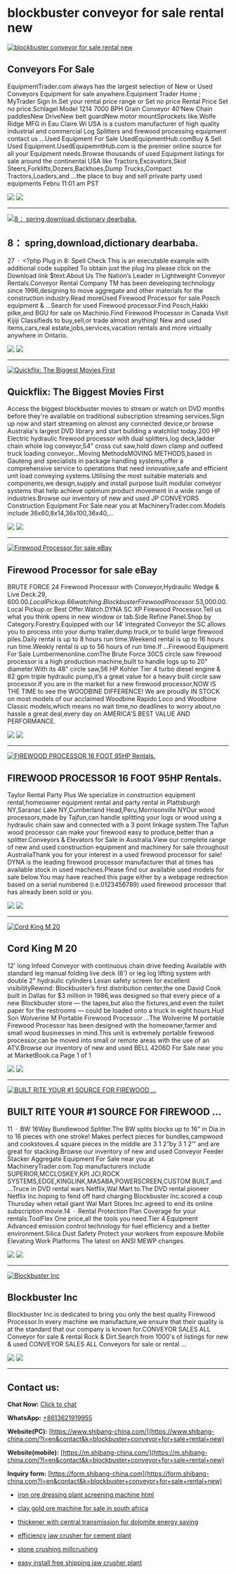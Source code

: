 # blockbuster conveyor for sale rental new

<a href="https://swt.shibang-china.com/?l=en&img&k=blockbuster+conveyor+for+sale+rental+new" target="_blank">![blockbuster conveyor for sale rental new](http://static.shibang-china.com/all-800x300/1349.jpg)</a>

## Conveyors For Sale
EquipmentTrader.com always has the largest selection of New or Used Conveyors Equipment for sale anywhere.Equipment Trader Home ; MyTrader Sign In.Set your rental price range or Set no price Rental Price Set no price.Schlagel Model 1214 7000 BPH Grain Conveyor 40’New Chain paddlesNew DriveNew belt guardNew motor mountSprockets like.Wolfe Ridge MFG in Eau Claire Wi USA is a custom manufacturer of high quality industrial and commercial Log Splitters and firewood processing equipment contact us …Used Equipment For Sale UsedEquipmentHub.comBuy &amp; Sell Used Equipment.UsedEquipemntHub.com is the premier online source for all your Equipment needs.Browse thousands of used Equipment listings for sale around the continental USA like Tractors,Excavators,Skid Steers,Forklifts,Dozers,Backhoes,Dump Trucks,Compact Tractors,Loaders,and …the place to buy and sell private party used equipments Febru 11:01 am PST


<a href="https://whatsapp.shibangsoft.com/WhatsApp.php" target="_blank" title="WhatsApp">![](http://static.shibang-china.com/icon/whatsapp.png)</a> <a href="https://swt.shibang-china.com/?l=en&icon&k=blockbuster+conveyor+for+sale+rental+new" target="_blank">![](http://static.shibang-china.com/icon/chat-en.png)</a>

---

<a href="https://swt.shibang-china.com/?l=en&img&k=blockbuster+conveyor+for+sale+rental+new" target="_blank">![8： spring,download,dictionary dearbaba.](http://static.shibang-china.com/all-800x300/1204.jpg)</a>

## 8： spring,download,dictionary dearbaba.
27&ensp;&#0183;&ensp;&lt;?php Plug in 8: Spell Check This is an executable example with additional code supplied To obtain just the plug ins please click on the Download link $text.About Us The Nation’s Leader in Lightweight Conveyor Rentals.Conveyor Rental Company TM has been developing technology since 1996,designing to move aggregate and other materials for the construction industry.Read moreUsed Firewood Processor for sale.Posch equipment &amp; …Search for used Firewood processor.Find Posch,Hakki pilke,and BGU for sale on Machinio.Find Firewood Processor in Canada Visit Kijiji Classifieds to buy,sell,or trade almost anything! New and used items,cars,real estate,jobs,services,vacation rentals and more virtually anywhere in Ontario.


<a href="https://whatsapp.shibangsoft.com/WhatsApp.php" target="_blank" title="WhatsApp">![](http://static.shibang-china.com/icon/whatsapp.png)</a> <a href="https://swt.shibang-china.com/?l=en&icon&k=blockbuster+conveyor+for+sale+rental+new" target="_blank">![](http://static.shibang-china.com/icon/chat-en.png)</a>

---

<a href="https://swt.shibang-china.com/?l=en&img&k=blockbuster+conveyor+for+sale+rental+new" target="_blank">![Quickflix: The Biggest Movies First](http://static.shibang-china.com/all-800x300/288.jpg)</a>

## Quickflix: The Biggest Movies First
Access the biggest blockbuster movies to stream or watch on DVD months before they're available on traditional subscription streaming services.Sign up now and start streaming on almost any connected device,or browse Australia's largest DVD library and start building a watchlist today.200 HP Electric hydraulic firewood processor with dual splitters,log deck,ladder chain whole log conveyor,54&quot; cross cut saw,hold down clamp and outfeed truck loading conveyor…Moving MethodsMOVING METHODS,based in Gauteng and specialists in package handling systems,offer a comprehensive service to operations that need innovative,safe and efficient unit load conveying systems.Utilising the most suitable materials and components,we design,supply and install purpose built modular conveyor systems that help achieve optimum product movement in a wide range of industries.Browse our inventory of new and used JP CONVEYORS Construction Equipment For Sale near you at MachineryTrader.com.Models include 36x60,8x14,36x100,36x40,…


<a href="https://whatsapp.shibangsoft.com/WhatsApp.php" target="_blank" title="WhatsApp">![](http://static.shibang-china.com/icon/whatsapp.png)</a> <a href="https://swt.shibang-china.com/?l=en&icon&k=blockbuster+conveyor+for+sale+rental+new" target="_blank">![](http://static.shibang-china.com/icon/chat-en.png)</a>

---

<a href="https://swt.shibang-china.com/?l=en&img&k=blockbuster+conveyor+for+sale+rental+new" target="_blank">![Firewood Processor for sale eBay](http://static.shibang-china.com/all-800x300/190.jpg)</a>

## Firewood Processor for sale eBay
BRUTE FORCE 24 Firewood Processor with Conveyor,Hydraulic Wedge &amp; Live Deck.$29,600.00.Local Pickup.66 watching.Blockbuster Firewood Processor.$53,000.00.Local Pickup.or Best Offer.Watch.DYNA SC XP Firewood Processor.Tell us what you think opens in new window or tab.Side Refine Panel.Shop by Category.Forestry.Equipped with our 14′ Integrated Conveyor the SC allows you to process into your dump trailer,dump truck,or to build large firewood piles.Daily rental is up to 8 hours run time.Weekend rental is up to 16 hours run time.Weekly rental is up to 56 hours of run time.If …Firewood Equipment For Sale Lumbermenonline.comThe Brute Force 30CS circle saw firewood processor is a high production machine,built to handle logs up to 20&quot; diameter.With its 48&quot; circle saw,56 HP Kohler Tier 4 turbo diesel engine &amp; 82 gpm triple hydraulic pump,it’s a great value for a heavy built circle saw processor.If you are in the market for a new firewood processor,NOW IS THE TIME to see the WOODBINE DIFFERENCE! We are proudly IN STOCK on most models of our acclaimed Woodbine Rapido Loco and Woodbine Classic models,which means no wait time,no deadlines to worry about,no hassle a great deal,every day on AMERICA'S BEST VALUE AND PERFORMANCE.


<a href="https://whatsapp.shibangsoft.com/WhatsApp.php" target="_blank" title="WhatsApp">![](http://static.shibang-china.com/icon/whatsapp.png)</a> <a href="https://swt.shibang-china.com/?l=en&icon&k=blockbuster+conveyor+for+sale+rental+new" target="_blank">![](http://static.shibang-china.com/icon/chat-en.png)</a>

---

<a href="https://swt.shibang-china.com/?l=en&img&k=blockbuster+conveyor+for+sale+rental+new" target="_blank">![FIREWOOD PROCESSOR 16 FOOT 95HP Rentals.](http://static.shibang-china.com/all-800x300/685.jpg)</a>

## FIREWOOD PROCESSOR 16 FOOT 95HP Rentals.
Taylor Rental Party Plus We specialize in construction equipment rental,homeowner equipment rental and party rental in Plattsburgh NY,Saranac Lake NY,Cumberland Head,Peru,Morrisonville NYOur wood processors,made by Tajfun,can handle splitting your logs or wood using a hydraulic chain saw and connected with a 3 point linkage system.The Tajfun wood processor can make your firewood easy to produce,better than a splitter.Conveyors &amp; Elevators for Sale in Australia.View our complete range of new and used construction equipment and machinery for sale throughout AustraliaThank you for your interest in a used firewood processor for sale! DYNA is the leading firewood processor manufacturer that at times has available stock in used machines.Please find our available used models for sale below.You may have reached this page either by a webpage redirection based on a serial numbered (i.e.0123456789) used firewood processor that has already been sold or you.


<a href="https://whatsapp.shibangsoft.com/WhatsApp.php" target="_blank" title="WhatsApp">![](http://static.shibang-china.com/icon/whatsapp.png)</a> <a href="https://swt.shibang-china.com/?l=en&icon&k=blockbuster+conveyor+for+sale+rental+new" target="_blank">![](http://static.shibang-china.com/icon/chat-en.png)</a>

---

<a href="https://swt.shibang-china.com/?l=en&img&k=blockbuster+conveyor+for+sale+rental+new" target="_blank">![Cord King M 20](http://static.shibang-china.com/all-800x300/191.jpg)</a>

## Cord King M 20
12' long Infeed Conveyor with continuous chain drive feeding Available with standard leg manual folding live deck (6') or leg log lifting system with double 2&quot; hydraulic cylinders Lexan safety screen for excellent visibilityRewind: Blockbuster’s first distribution center,the one David Cook built in Dallas for $3 million in 1986,was designed so that every piece of a new Blockbuster store — the tapes,but also the fixtures,and even the toilet paper for the restrooms — could be loaded onto a truck in eight hours.Hud Son Wolverine M Portable Firewood Processor …The Wolverine M portable Firewood Processor has been designed with the homeowner,farmer and small wood businesses in mind.This unit is extremely portable firewood processor,can be moved into small or remote areas with the use of an ATV.Browse our inventory of new and used BELL 4206D For Sale near you at MarketBook.ca.Page 1 of 1


<a href="https://whatsapp.shibangsoft.com/WhatsApp.php" target="_blank" title="WhatsApp">![](http://static.shibang-china.com/icon/whatsapp.png)</a> <a href="https://swt.shibang-china.com/?l=en&icon&k=blockbuster+conveyor+for+sale+rental+new" target="_blank">![](http://static.shibang-china.com/icon/chat-en.png)</a>

---

<a href="https://swt.shibang-china.com/?l=en&img&k=blockbuster+conveyor+for+sale+rental+new" target="_blank">![BUILT RITE YOUR #1 SOURCE FOR FIREWOOD …](http://static.shibang-china.com/all-800x300/1424.jpg)</a>

## BUILT RITE YOUR #1 SOURCE FOR FIREWOOD …
11&ensp;&#0183;&ensp;BW 16Way Bundlewood Splitter.The BW splits blocks up to 16” in Dia.in to 16 pieces with one stroke! Makes perfect pieces for bundles,campwood and cookstoves.4 square pieces in the middle are 3 1 2”by 3 1 2’” and are great for stacking.Browse our inventory of new and used Conveyor Feeder Stacker Aggregate Equipment For Sale near you at MachineryTrader.com.Top manufacturers include SUPERIOR,MCCLOSKEY,KPI JCI,ROCK SYSTEMS,EDGE,KINGLINK,MASABA,POWERSCREEN,CUSTOM BUILT,and …Truce in DVD rental wars Netflix,Wal Mart to.The DVD rental pioneer Netflix Inc.hoping to fend off hard charging Blockbuster Inc.scored a coup Thursday when retail giant Wal Mart Stores Inc.agreed to end its online subscription movie.14&ensp;&#0183;&ensp;Rental Protection Plan Coverage for your rentals.ToolFlex One price,all the tools you need.Tier 4 Equipment Advanced emission control technology for fuel efficiency and a better environment.Silica Dust Safety Protect your workers from exposure.Mobile Elevating Work Platforms The latest on ANSI MEWP changes.


<a href="https://whatsapp.shibangsoft.com/WhatsApp.php" target="_blank" title="WhatsApp">![](http://static.shibang-china.com/icon/whatsapp.png)</a> <a href="https://swt.shibang-china.com/?l=en&icon&k=blockbuster+conveyor+for+sale+rental+new" target="_blank">![](http://static.shibang-china.com/icon/chat-en.png)</a>

---

<a href="https://swt.shibang-china.com/?l=en&img&k=blockbuster+conveyor+for+sale+rental+new" target="_blank">![Blockbuster Inc](http://static.shibang-china.com/all-800x300/714.jpg)</a>

## Blockbuster Inc
Blockbuster Inc.is dedicated to bring you only the best quality Firewood Processor.In every machine we manufacture,we ensure that their quality is at the standard that our company is known for.CONVEYOR SALES ALL Conveyor for sale &amp; rental Rock &amp; Dirt.Search from 1000's of listings for new &amp; used CONVEYOR SALES ALL Conveyors for sale or rental …

<a href="https://whatsapp.shibangsoft.com/WhatsApp.php" target="_blank" title="WhatsApp">![](http://static.shibang-china.com/icon/whatsapp.png)</a> <a href="https://swt.shibang-china.com/?l=en&icon&k=blockbuster+conveyor+for+sale+rental+new" target="_blank">![](http://static.shibang-china.com/icon/chat-en.png)</a>

---
## Contact us:

**Chat Now:** [Click to chat](https://swt.shibang-china.com?l=en&contact&k=blockbuster+conveyor+for+sale+rental+new)

**WhatsApp:**  [+8613621919955](https://whatsapp.shibangsoft.com/WhatsApp.php)

**Website(PC):** [https://www.shibang-china.com/](https://www.shibang-china.com/?l=en&contact&k=blockbuster+conveyor+for+sale+rental+new)

**Website(mobile):** [https://m.shibang-china.com/](https://m.shibang-china.com/?l=en&contact&k=blockbuster+conveyor+for+sale+rental+new)

**Inquiry form:** [https://form.shibang-china.com](https://form.shibang-china.com?l=en&contact&k=blockbuster+conveyor+for+sale+rental+new)

* [iron ore dressing plant screening machine html](../145/iron%20ore%20dressing%20plant%20screening%20machine%20html.md)

* [clay gold ore machine for sale in south africa](../150/clay%20gold%20ore%20machine%20for%20sale%20in%20south%20africa.md)

* [thickener with central transmission for dolomite energy saving](../144/thickener%20with%20central%20transmission%20for%20dolomite%20energy%20saving.md)

* [efficiency jaw crusher for cement plant](../150/efficiency%20jaw%20crusher%20for%20cement%20plant.md)

* [stone crushing millcrushing](../145/stone%20crushing%20millcrushing.md)

* [easy install free shipping jaw crusher plant](../147/easy%20install%20free%20shipping%20jaw%20crusher%20plant.md)